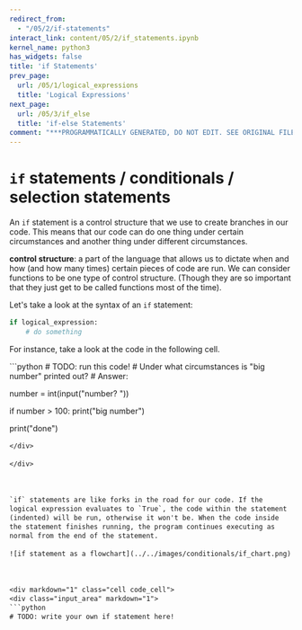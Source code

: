 ```yaml
---
redirect_from:
  - "/05/2/if-statements"
interact_link: content/05/2/if_statements.ipynb
kernel_name: python3
has_widgets: false
title: 'if Statements'
prev_page:
  url: /05/1/logical_expressions
  title: 'Logical Expressions'
next_page:
  url: /05/3/if_else
  title: 'if-else Statements'
comment: "***PROGRAMMATICALLY GENERATED, DO NOT EDIT. SEE ORIGINAL FILES IN /content***"
---
```



`if` statements / conditionals / selection statements
===========

An `if` statement is a control structure that we use to create branches in our code. This means that our code can do one thing under certain circumstances and another thing under different circumstances.

__control structure__: a part of the language that allows us to dictate when and how (and how many times) certain pieces of code are run. We can consider functions to be one type of control structure. (Though they are so important that they just get to be called functions most of the time).

Let's take a look at the syntax of an `if` statement:

```python
if logical_expression:
    # do something
```

For instance, take a look at the code in the following cell.



<div markdown="1" class="cell code_cell">
<div class="input_area" markdown="1">
```python
# TODO: run this code!
# Under what circumstances is "big number" printed out?
# Answer:

number = int(input("number? "))

if number > 100:
    print("big number")
    
print("done")

```
</div>

</div>



`if` statements are like forks in the road for our code. If the logical expression evaluates to `True`, the code within the statement (indented) will be run, otherwise it won't be. When the code inside the statement finishes running, the program continues executing as normal from the end of the statement.

![if statement as a flowchart](../../images/conditionals/if_chart.png)



<div markdown="1" class="cell code_cell">
<div class="input_area" markdown="1">
```python
# TODO: write your own if statement here!

```
</div>

</div>

